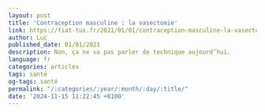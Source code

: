 ```yaml
---
layout: post
title: 'Contraception masculine : la vasectomie'
link: https://fiat-tux.fr/2021/01/01/contraception-masculine-la-vasectomie
author: Luc
published_date: 01/01/2021
description: Non, ça ne va pas parler de technique aujourd’hui.
language: fr
categories: articles
tags: santé
og-tags: santé
permalink: "/:categories/:year/:month/:day/:title/"
date: '2024-11-15 11:22:45 +0100'
---
```


